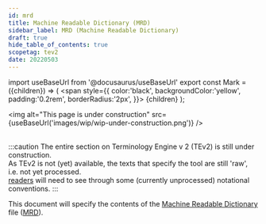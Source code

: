 ```yaml
---
id: mrd
title: Machine Readable Dictionary (MRD)
sidebar_label: MRD (Machine Readable Dictionary)
draft: true
hide_table_of_contents: true
scopetag: tev2
date: 20220503
---
```


import useBaseUrl from '@docusaurus/useBaseUrl'
export const Mark = ({children}) => (
  <span style={{ color:'black', backgroundColor:'yellow', padding:'0.2rem', borderRadius:'2px', }}>
    {children}
  </span> );

<img
  alt="This page is under construction"
  src={useBaseUrl('images/wip/wip-under-construction.png')}
/><br/><br/>

:::caution
The entire section on Terminology Engine v 2 (TEv2) is still under construction.<br/>
As TEv2 is not (yet) available, the texts that specify the tool are still 'raw', i.e. not yet processed.<br/>[readers](@) will need to see through some (currently unprocessed) notational conventions.
:::

This document will specify the contents of the [Machine Readable Dictionary](mrd@) file ([MRD](@)).
